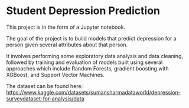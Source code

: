# Student Depression Prediction

This project is in the form of a Jupyter notebook.

The goal of the project is to build models that predict depression for a person given several attributes about that person.

It involves performing some exploratory data analysis and data cleaning, followed by training and evaluation of models built using several approaches which include Random Forests, gradient boosting with XGBoost, and Support Vector Machines.

The dataset can be found here:
https://www.kaggle.com/datasets/sumansharmadataworld/depression-surveydataset-for-analysis/data
